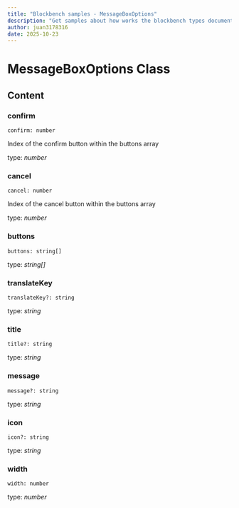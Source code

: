 ```yaml
---
title: "Blockbench samples - MessageBoxOptions"
description: "Get samples about how works the blockbench types documentation"
author: juan3178316
date: 2025-10-23
---
```


# MessageBoxOptions Class

## Content

### confirm

`confirm: number`

Index of the confirm button within the buttons array

type: _number_

### cancel

`cancel: number`

Index of the cancel button within the buttons array

type: _number_

### buttons

`buttons: string[]`

type: _string[]_

### translateKey

`translateKey?: string`

type: _string_

### title

`title?: string`

type: _string_

### message

`message?: string`

type: _string_

### icon

`icon?: string`

type: _string_

### width

`width: number`

type: _number_